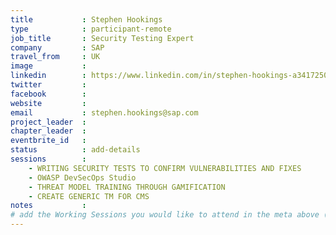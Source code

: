 ```yaml
---
title           : Stephen Hookings
type            : participant-remote
job_title       : Security Testing Expert
company         : SAP
travel_from     : UK
image           : 
linkedin        : https://www.linkedin.com/in/stephen-hookings-a3417250/
twitter         :
facebook        :
website         :
email           : stephen.hookings@sap.com
project_leader  :
chapter_leader  :
eventbrite_id   :
status          : add-details
sessions        :
    - WRITING SECURITY TESTS TO CONFIRM VULNERABILITIES AND FIXES
    - OWASP DevSecOps Studio
    - THREAT MODEL TRAINING THROUGH GAMIFICATION
    - CREATE GENERIC TM FOR CMS
notes           :
# add the Working Sessions you would like to attend in the meta above (use the session's title) e.g. sessions (one per line): -Security Playbooks Diagrams -Hackathon Daily Sessions
---
```


<!-- put more details about participant here -->
